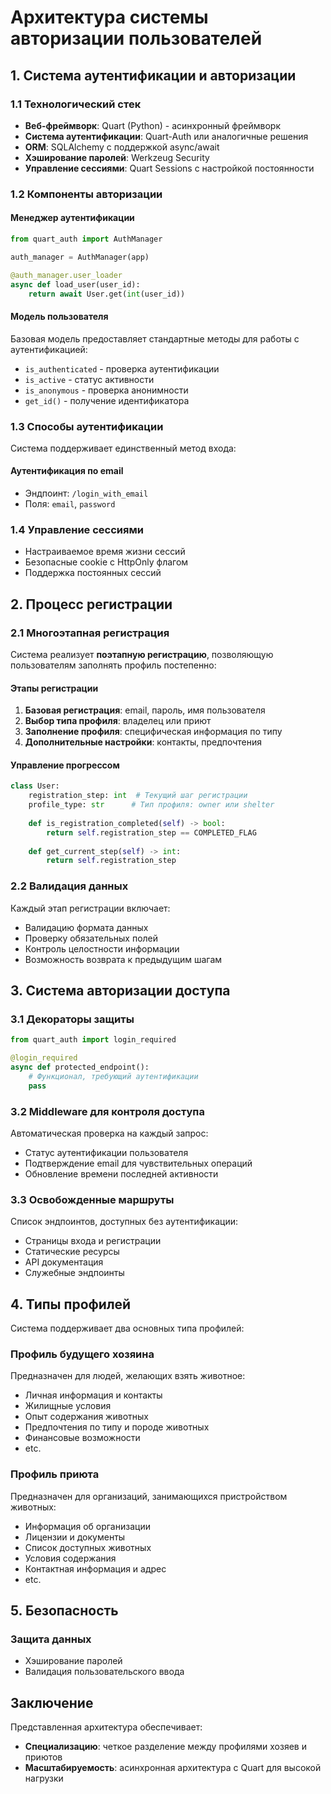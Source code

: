 # Архитектура системы авторизации пользователей

## 1. Система аутентификации и авторизации

### 1.1 Технологический стек

- **Веб-фреймворк**: Quart (Python) - асинхронный фреймворк
- **Система аутентификации**: Quart-Auth или аналогичные решения
- **ORM**: SQLAlchemy с поддержкой async/await
- **Хэширование паролей**: Werkzeug Security
- **Управление сессиями**: Quart Sessions с настройкой постоянности

### 1.2 Компоненты авторизации

#### Менеджер аутентификации

```python
from quart_auth import AuthManager

auth_manager = AuthManager(app)

@auth_manager.user_loader
async def load_user(user_id):
    return await User.get(int(user_id))
```

#### Модель пользователя

Базовая модель предоставляет стандартные методы для работы с аутентификацией:

- `is_authenticated` - проверка аутентификации
- `is_active` - статус активности
- `is_anonymous` - проверка анонимности
- `get_id()` - получение идентификатора

### 1.3 Способы аутентификации

Система поддерживает единственный метод входа:

#### Аутентификация по email

- Эндпоинт: `/login_with_email`
- Поля: `email`, `password`

### 1.4 Управление сессиями

- Настраиваемое время жизни сессий
- Безопасные cookie с HttpOnly флагом
- Поддержка постоянных сессий

## 2. Процесс регистрации

### 2.1 Многоэтапная регистрация

Система реализует **поэтапную регистрацию**, позволяющую пользователям заполнять профиль постепенно:

#### Этапы регистрации

1. **Базовая регистрация**: email, пароль, имя пользователя
2. **Выбор типа профиля**: владелец или приют
3. **Заполнение профиля**: специфическая информация по типу
4. **Дополнительные настройки**: контакты, предпочтения

#### Управление прогрессом

```python
class User:
    registration_step: int  # Текущий шаг регистрации
    profile_type: str      # Тип профиля: owner или shelter
  
    def is_registration_completed(self) -> bool:
        return self.registration_step == COMPLETED_FLAG
  
    def get_current_step(self) -> int:
        return self.registration_step
```

### 2.2 Валидация данных

Каждый этап регистрации включает:

- Валидацию формата данных
- Проверку обязательных полей
- Контроль целостности информации
- Возможность возврата к предыдущим шагам

## 3. Система авторизации доступа

### 3.1 Декораторы защиты

```python
from quart_auth import login_required

@login_required
async def protected_endpoint():
    # Функционал, требующий аутентификации
    pass
```

### 3.2 Middleware для контроля доступа

Автоматическая проверка на каждый запрос:

- Статус аутентификации пользователя
- Подтверждение email для чувствительных операций
- Обновление времени последней активности

### 3.3 Освобожденные маршруты

Список эндпоинтов, доступных без аутентификации:

- Страницы входа и регистрации
- Статические ресурсы
- API документация
- Служебные эндпоинты

## 4. Типы профилей

Система поддерживает два основных типа профилей:

### Профиль будущего хозяина

Предназначен для людей, желающих взять животное:

- Личная информация и контакты
- Жилищные условия
- Опыт содержания животных
- Предпочтения по типу и породе животных
- Финансовые возможности
- etc.

### Профиль приюта

Предназначен для организаций, занимающихся пристройством животных:

- Информация об организации
- Лицензии и документы
- Список доступных животных
- Условия содержания
- Контактная информация и адрес
- etc.

## 5. Безопасность

### Защита данных

- Хэширование паролей
- Валидация пользовательского ввода

## Заключение

Представленная архитектура обеспечивает:

- **Специализацию**: четкое разделение между профилями хозяев и приютов
- **Масштабируемость**: асинхронная архитектура с Quart для высокой нагрузки
